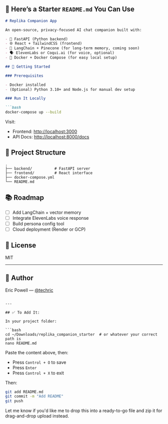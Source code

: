 
## 📄 Here’s a Starter `README.md` You Can Use

````markdown
# Replika Companion App

An open-source, privacy-focused AI chat companion built with:

- 🧠 FastAPI (Python backend)
- 🌐 React + TailwindCSS (frontend)
- 🧬 LangChain + Pinecone (for long-term memory, coming soon)
- 🗣️ ElevenLabs or Coqui.ai (for voice, optional)
- 🐳 Docker + Docker Compose (for easy local setup)

## 🚀 Getting Started

### Prerequisites

- Docker installed
- (Optional) Python 3.10+ and Node.js for manual dev setup

### Run It Locally

```bash
docker-compose up --build
````

Visit:

* Frontend: [http://localhost:3000](http://localhost:3000)
* API Docs: [http://localhost:8000/docs](http://localhost:8000/docs)

## 🧭 Project Structure

```
.
├── backend/          # FastAPI server
├── frontend/         # React interface
├── docker-compose.yml
└── README.md
```

## 📚 Roadmap

* [ ] Add LangChain + vector memory
* [ ] Integrate ElevenLabs voice response
* [ ] Build persona config tool
* [ ] Cloud deployment (Render or GCP)

## 📜 License

MIT

---

## 👤 Author

Eric Powell — [@techric](https://github.com/techric)

````

---

## ✅ To Add It:

In your project folder:

```bash
cd ~/Downloads/replika_companion_starter  # or whatever your correct path is
nano README.md
````

Paste the content above, then:

* Press `Control + O` to save
* Press `Enter`
* Press `Control + X` to exit

Then:

```bash
git add README.md
git commit -m "Add README"
git push
```

Let me know if you'd like me to drop this into a ready-to-go file and zip it for drag-and-drop upload instead.
